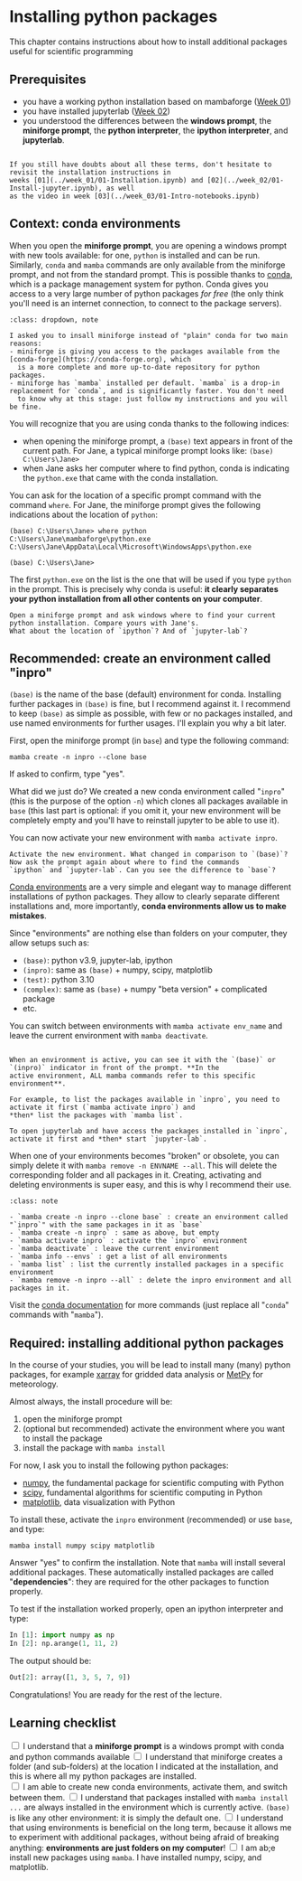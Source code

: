 # Installing python packages

This chapter contains instructions about how to install 
additional packages useful for scientific programming

## Prerequisites

- you have a working python installation based on mambaforge ([Week 01](../week_01/01-Installation.ipynb)) 
- you have installed jupyterlab ([Week 02](../week_02/01-Install-jupyter.ipynb))
- you understood the differences between the **windows prompt**, the **miniforge prompt**, the **python 
interpreter**, the **ipython interpreter**, and **jupyterlab**. 

```{warning} 

If you still have doubts about all these terms, don't hesitate to revisit the installation instructions in 
weeks [01](../week_01/01-Installation.ipynb) and [02](../week_02/01-Install-jupyter.ipynb), as well
as the video in week [03](../week_03/01-Intro-notebooks.ipynb)
```

## Context: conda environments

When you open the **miniforge prompt**, you are opening a windows prompt with new tools available:
for one, `python` is installed and can be run. Similarly, `conda` and `mamba` commands are only available from the miniforge 
prompt, and not from the standard prompt.
This is possible thanks to [conda](https://docs.conda.io), which is a package management system for python. 
Conda gives you access to a very large number of python packages *for free* (the only think you'll need is an 
internet connection, to connect to the package servers).

```{admonition} More details on miniforge and mamba
:class: dropdown, note

I asked you to insall miniforge instead of "plain" conda for two main reasons: 
- miniforge is giving you access to the packages available from the [conda-forge](https://conda-forge.org), which
  is a more complete and more up-to-date repository for python packages.
- miniforge has `mamba` installed per default. `mamba` is a drop-in replacement for `conda`, and is significantly faster. You don't need 
  to know why at this stage: just follow my instructions and you will be fine. 

```

You will recognize that you are using conda thanks to the following indices:
- when opening the miniforge prompt, a `(base)` text appears in front of the current path. For Jane, a 
  typical miniforge prompt looks like: `(base) C:\Users\Jane>`
- when Jane asks her computer where to find python, conda is indicating the `python.exe` that came with the conda installation.

You can ask for the location of a specific prompt command with the command `where`. 
For Jane, the miniforge prompt gives the following indications about the location of `python`:

```none
(base) C:\Users\Jane> where python 
C:\Users\Jane\mambaforge\python.exe
C:\Users\Jane\AppData\Local\Microsoft\WindowsApps\python.exe

(base) C:\Users\Jane> 
```

The first `python.exe` on the list is the one that will be used if you type `python` in the prompt.
This is precisely why conda is useful: **it clearly separates your python installation from all other contents 
on your computer**.

```{exercise}
Open a miniforge prompt and ask windows where to find your current python installation. Compare yours with Jane's.
What about the location of `ipython`? And of `jupyter-lab`? 
```

## Recommended: create an environment called "inpro"

`(base)` is the name of the base (default) environment for conda. Installing further packages in `(base)` is fine,
but I recommend against it. I recommend to keep `(base)` as simple as possible, with few or no packages installed, 
and use named environments for further usages. I'll explain you why a bit later.

First, open the miniforge prompt (in `base`) and type the following command:

```none
mamba create -n inpro --clone base
```

If asked to confirm, type "yes". 

What did we just do? We created a new conda environment called "`inpro`" (this is the
purpose of the option `-n`) which clones all packages available in `base` (this last part is optional: if you omit it,
your new environment will be completely empty and you'll have to reinstall jupyter to be able to 
use it).

You can now activate your new environment with `mamba activate inpro`.

```{exercise}
Activate the new environment. What changed in comparison to `(base)`? Now ask the prompt again about where to find the commands
`ipython` and `jupyter-lab`. Can you see the difference to `base`? 
```

[Conda environments](https://docs.conda.io/projects/conda/en/latest/user-guide/concepts/environments.html) are a very simple
and elegant way to manage different installations of python packages. They allow to clearly separate different installations
and, more importantly, **conda environments allow us to make mistakes**. 

Since "environments" are nothing else than folders on your computer, they allow setups such as:
- `(base)`: python v3.9, jupyter-lab, ipython
- `(inpro)`: same as `(base)` + numpy, scipy, matplotlib
- `(test)`: python 3.10
- `(complex)`: same as `(base)` + numpy "beta version" + complicated package
- etc.

You can switch between environments with `mamba activate env_name` and leave the current environment with `mamba deactivate`.

```{important} 

When an environment is active, you can see it with the `(base)` or `(inpro)` indicator in front of the prompt. **In the 
active environment, ALL mamba commands refer to this specific environment**. 

For example, to list the packages available in `inpro`, you need to activate it first (`mamba activate inpro`) and 
*then* list the packages with `mamba list`. 

To open jupyterlab and have access the packages installed in `inpro`, activate it first and *then* start `jupyter-lab`.
```

When one of your environments becomes "broken" or obsolete, you can simply delete it with  `mamba remove -n ENVNAME --all`.
This will delete the corresponding folder and all packages in it. Creating, activating and deleting environments is super 
easy, and this is why I recommend their use.

```{admonition} Mamba/conda cheat sheet:
:class: note

- `mamba create -n inpro --clone base` : create an environment called "`inpro`" with the same packages in it as `base`
- `mamba create -n inpro` : same as above, but empty
- `mamba activate inpro` : activate the `inpro` environment
- `mamba deactivate` : leave the current environment
- `mamba info --envs` : get a list of all environments
- `mamba list` : list the currently installed packages in a specific environment
- `mamba remove -n inpro --all` : delete the inpro environment and all packages in it.
```

Visit the [conda documentation](https://conda.io/projects/conda/en/latest/user-guide/getting-started.html#managing-environments) for more commands
(just replace all "`conda`" commands with "`mamba`").

## Required: installing additional python packages

In the course of your studies, you will be lead to install many (many) python packages, for example [xarray](https://docs.xarray.dev) for 
gridded data analysis or [MetPy](https://unidata.github.io/MetPy) for meteorology.

Almost always, the install procedure will be:
1. open the miniforge prompt
2. (optional but recommended) activate the environment where you want to install the package
3. install the package with `mamba install`

For now, I ask you to install the following python packages:
- [numpy](https://numpy.org), the fundamental package for scientific computing with Python
- [scipy](https://scipy.org), fundamental algorithms for scientific computing in Python
- [matplotlib](https://matplotlib.org), data visualization with Python

To install these, activate the `inpro` environment (recommended) or use `base`, and type:

```none
mamba install numpy scipy matplotlib
```

Answer "yes" to confirm the installation. Note that `mamba` will install several additional packages. These 
automatically installed packages are called "**dependencies**": they are required for the other packages
to function properly.

To test if the installation worked properly, open an ipython interpreter and type:

```python
In [1]: import numpy as np
In [2]: np.arange(1, 11, 2)
```

The output should be:

```python
Out[2]: array([1, 3, 5, 7, 9])
```

Congratulations! You are ready for the rest of the lecture.


## Learning checklist

<label><input type="checkbox" id="week05_01" class="box"> I understand that a **miniforge prompt** is a windows prompt with conda and python commands available</input></label>
<label><input type="checkbox" id="week05_02" class="box"> I understand that miniforge creates a folder (and sub-folders) at the location I indicated at the installation, and this is where all my python packages are installed.</input></label>   
<label><input type="checkbox" id="week05_03" class="box"> I am able to create new conda environments, activate them, and switch between them.</input></label> 
<label><input type="checkbox" id="week05_04" class="box"> I understand that packages installed with `mamba install ...` are always installed in the environment which is currently active. `(base)` is like any other environment: it is simply the default one. </input></label> 
<label><input type="checkbox" id="week05_05" class="box"> I understand that using environments is beneficial on the long term, because it allows me to experiment with 
  additional packages, without being afraid of breaking anything: **environments are just folders on my computer**!</input></label> 
<label><input type="checkbox" id="week05_06" class="box"> I am ab;e install new packages using `mamba`. I have installed numpy, scipy, and matplotlib.</input></label>    
